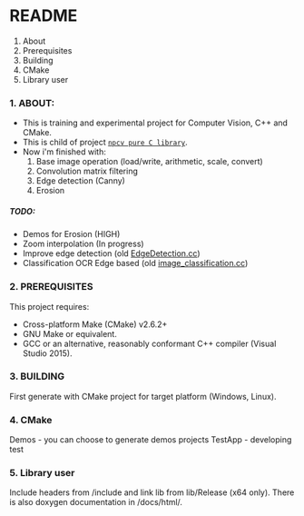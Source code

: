 # README
 1. About
 2. Prerequisites
 3. Building
 4. CMake
 5. Library user
 
### 1. ABOUT:
 - This is training and experimental project for Computer Vision, C++ and CMake.
 - This is child of project [`npcv pure C library`](https://github.com/Nedja995/npcv-c).
 - Now i'm finished with:
     1. Base image operation (load/write, arithmetic, scale, convert)
     2. Convolution matrix filtering
     3. Edge detection (Canny)
     4. Erosion

##### TODO:
 - Demos for Erosion (HIGH)
 - Zoom interpolation (In progress)
 - Improve edge detection (old [EdgeDetection.cc](https://github.com/Nedja995/npcv-c/blob/master/src/base/imageproc/EdgeDetection.cc))
 - Classification OCR Edge based (old [image_classification.cc](https://github.com/Nedja995/npcv-c/blob/master/src/base/classification/image_classification.cc))
 
### 2. PREREQUISITES

 This project requires:
  * Cross-platform Make (CMake) v2.6.2+
  * GNU Make or equivalent.
  * GCC or an alternative, reasonably conformant C++ compiler (Visual Studio 2015).

### 3. BUILDING 
 
 First generate with CMake project for target platform (Windows, Linux).
 
### 4. CMake
 
 Demos - you can choose to generate demos projects
 TestApp - developing test
 
### 5. Library user
 
 Include headers from /include and link lib from lib/Release (x64 only).
 There is also doxygen documentation in /docs/html/.
